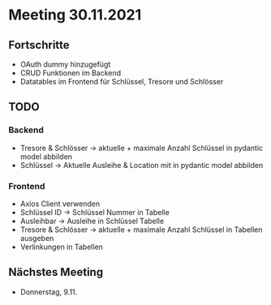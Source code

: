 # Meeting 30.11.2021

## Fortschritte
- OAuth dummy hinzugefügt
- CRUD Funktionen im Backend
- Datatables im Frontend für Schlüssel, Tresore und Schlösser

## TODO

### Backend
- Tresore & Schlösser -> aktuelle + maximale Anzahl Schlüssel in pydantic model abbilden
- Schlüssel -> Aktuelle Ausleihe & Location mit in pydantic model abbilden

### Frontend
- Axios Client verwenden
- Schlüssel ID -> Schlüssel Nummer in Tabelle
- Ausleihbar -> Ausleihe in Schlüssel Tabelle
- Tresore & Schlösser -> aktuelle + maximale Anzahl Schlüssel in Tabellen ausgeben
- Verlinkungen in Tabellen

## Nächstes Meeting
- Donnerstag, 9.11.